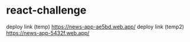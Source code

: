 # react-challenge

deploy link (temp) https://news-app-ae5bd.web.app/
deploy link (temp2) https://news-app-5432f.web.app/
